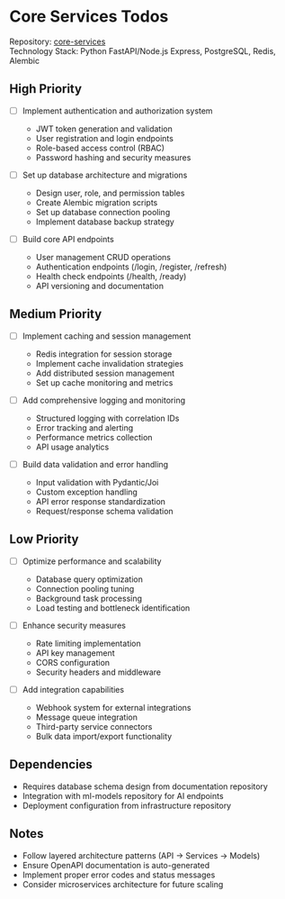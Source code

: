 # Core Services Todos

Repository: [core-services](https://github.com/Ai-Whisperers/core-services)  
Technology Stack: Python FastAPI/Node.js Express, PostgreSQL, Redis, Alembic

## High Priority

- [ ] Implement authentication and authorization system
  - JWT token generation and validation
  - User registration and login endpoints
  - Role-based access control (RBAC)
  - Password hashing and security measures

- [ ] Set up database architecture and migrations
  - Design user, role, and permission tables
  - Create Alembic migration scripts
  - Set up database connection pooling
  - Implement database backup strategy

- [ ] Build core API endpoints
  - User management CRUD operations
  - Authentication endpoints (/login, /register, /refresh)
  - Health check endpoints (/health, /ready)
  - API versioning and documentation

## Medium Priority

- [ ] Implement caching and session management
  - Redis integration for session storage
  - Implement cache invalidation strategies
  - Add distributed session management
  - Set up cache monitoring and metrics

- [ ] Add comprehensive logging and monitoring
  - Structured logging with correlation IDs
  - Error tracking and alerting
  - Performance metrics collection
  - API usage analytics

- [ ] Build data validation and error handling
  - Input validation with Pydantic/Joi
  - Custom exception handling
  - API error response standardization
  - Request/response schema validation

## Low Priority

- [ ] Optimize performance and scalability
  - Database query optimization
  - Connection pooling tuning
  - Background task processing
  - Load testing and bottleneck identification

- [ ] Enhance security measures
  - Rate limiting implementation
  - API key management
  - CORS configuration
  - Security headers and middleware

- [ ] Add integration capabilities
  - Webhook system for external integrations
  - Message queue integration
  - Third-party service connectors
  - Bulk data import/export functionality

## Dependencies

- Requires database schema design from documentation repository
- Integration with ml-models repository for AI endpoints
- Deployment configuration from infrastructure repository

## Notes

- Follow layered architecture patterns (API → Services → Models)
- Ensure OpenAPI documentation is auto-generated
- Implement proper error codes and status messages
- Consider microservices architecture for future scaling